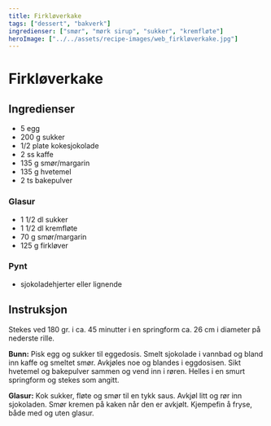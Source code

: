```yaml
---
title: Firkløverkake
tags: ["dessert", "bakverk"]
ingredienser: ["smør", "mørk sirup", "sukker", "kremfløte"]
heroImage: ["../../assets/recipe-images/web_firkløverkake.jpg"]
---
```


# Firkløverkake

## Ingredienser

- 5 egg
- 200 g sukker
- 1/2 plate kokesjokolade
- 2 ss kaffe
- 135 g smør/margarin
- 135 g hvetemel
- 2 ts bakepulver

### Glasur

- 1 1/2 dl sukker
- 1 1/2 dl kremfløte
- 70 g smør/margarin
- 125 g firkløver

### Pynt

- sjokoladehjerter eller lignende

## Instruksjon

Stekes ved 180 gr. i ca. 45 minutter i en springform ca. 26 cm i diameter på nederste rille.

**Bunn:** Pisk egg og sukker til eggedosis. Smelt sjokolade i vannbad og bland inn kaffe og smeltet smør. Avkjøles noe og blandes i eggdosisen. Sikt hvetemel og bakepulver sammen og vend inn i røren. Helles i en smurt springform og stekes som angitt.

**Glasur:** Kok sukker, fløte og smør til en tykk saus. Avkjøl litt og rør inn sjokoladen. Smør kremen på kaken når den er avkjølt. Kjempefin å fryse, både med og uten glasur.
